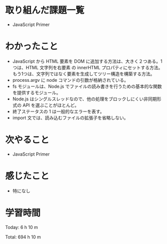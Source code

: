 # 取り組んだ課題一覧
- JavaScript Primer

# わかったこと
- JavaScript から HTML 要素を DOM に追加する方法は、大きく２つある。1つは、HTML 文字列を右要素 の innerHTML プロパティにセットする方法。もう1つは、文字列ではなく要素を生成してツリー構造を構築する方法。
- process.argv に node コマンドの引数が格納されている。
- fs モジュールは、Node.js でファイルの読み書きを行うための基本的な関数を提供するモジュール。
- Node.js はシングルスレッドなので、他の処理をブロックしにくい非同期形式の API を選ぶことがほとんど。
- 終了ステータスの 1 は一般的なエラーを表す。
- import 文では、読み込むファイルの拡張子を省略しない。

# 次やること
- JavaScript Primer

# 感じたこと
- 特になし

# 学習時間
Today: 6 h 10 m

Total: 694 h 10 m
